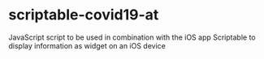 # scriptable-covid19-at
JavaScript script to be used in combination with the iOS app Scriptable to display information as widget on an iOS device
